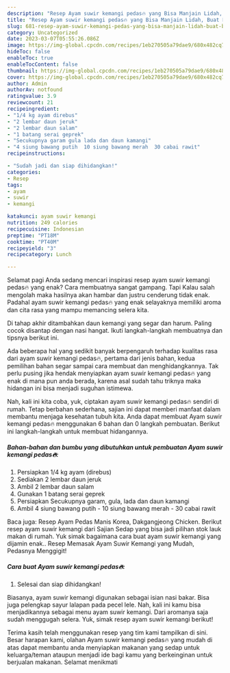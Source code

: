 ```yaml
---
description: "Resep Ayam suwir kemangi pedas🔥 yang Bisa Manjain Lidah, Buat Buka Puasa Sempurna"
title: "Resep Ayam suwir kemangi pedas🔥 yang Bisa Manjain Lidah, Buat Buka Puasa Sempurna"
slug: 681-resep-ayam-suwir-kemangi-pedas-yang-bisa-manjain-lidah-buat-buka-puasa-sempurna
category: Uncategorized
date: 2023-03-07T05:55:26.086Z
image: https://img-global.cpcdn.com/recipes/1eb270505a79dae9/680x482cq70/ayam-suwir-kemangi-pedas-foto-resep-utama.jpg
hideToc: false
enableToc: true
enableTocContent: false
thumbnail: https://img-global.cpcdn.com/recipes/1eb270505a79dae9/680x482cq70/ayam-suwir-kemangi-pedas-foto-resep-utama.jpg
cover: https://img-global.cpcdn.com/recipes/1eb270505a79dae9/680x482cq70/ayam-suwir-kemangi-pedas-foto-resep-utama.jpg
author: Admin
authorAv: notfound
ratingvalue: 3.9
reviewcount: 21
recipeingredient:
- "1/4 kg ayam direbus"
- "2 lembar daun jeruk"
- "2 lembar daun salam"
- "1 batang serai geprek"
- "Secukupnya garam gula lada dan daun kamangi"
- "4 siung bawang putih  10 siung bawang merah  30 cabai rawit"
recipeinstructions:

- "Sudah jadi dan siap dihidangkan!"
categories:
- Resep
tags:
- ayam
- suwir
- kemangi

katakunci: ayam suwir kemangi 
nutrition: 249 calories
recipecuisine: Indonesian
preptime: "PT18M"
cooktime: "PT40M"
recipeyield: "3"
recipecategory: Lunch

---
```



Selamat pagi Anda sedang mencari inspirasi resep ayam suwir kemangi pedas🔥 yang enak? Cara membuatnya sangat gampang. Tapi Kalau salah mengolah maka hasilnya akan hambar dan justru cenderung tidak enak. Padahal ayam suwir kemangi pedas🔥 yang enak selayaknya memiliki aroma dan cita rasa yang mampu memancing selera kita.


Di tahap akhir ditambahkan daun kemangi yang segar dan harum. Paling cocok disantap dengan nasi hangat. Ikuti langkah-langkah membuatnya dan tipsnya berikut ini.

Ada beberapa hal yang sedikit banyak berpengaruh terhadap kualitas rasa dari ayam suwir kemangi pedas🔥, pertama dari jenis bahan, kedua pemilihan bahan segar sampai cara membuat dan menghidangkannya. Tak perlu pusing jika hendak menyiapkan ayam suwir kemangi pedas🔥 yang enak di mana pun anda berada, karena asal sudah tahu triknya maka hidangan ini bisa menjadi suguhan istimewa.


Nah, kali ini kita coba, yuk, ciptakan ayam suwir kemangi pedas🔥 sendiri di rumah. Tetap berbahan sederhana, sajian ini dapat memberi manfaat dalam membantu menjaga kesehatan tubuh kita. Anda dapat membuat Ayam suwir kemangi pedas🔥 menggunakan 6 bahan dan 0 langkah pembuatan. Berikut ini langkah-langkah untuk membuat hidangannya.

<!--inarticleads1-->

##### Bahan-bahan dan bumbu yang dibutuhkan untuk pembuatan Ayam suwir kemangi pedas🔥:

1. Persiapkan 1/4 kg ayam (direbus)
1. Sediakan 2 lembar daun jeruk
1. Ambil 2 lembar daun salam
1. Gunakan 1 batang serai geprek
1. Persiapkan Secukupnya garam, gula, lada dan daun kamangi
1. Ambil 4 siung bawang putih - 10 siung bawang merah - 30 cabai rawit


Baca juga: Resep Ayam Pedas Manis Korea, Dakgangjeong Chicken. Berikut resep ayam suwir kemangi dari Sajian Sedap yang bisa jadi pilihan stok lauk makan di rumah. Yuk simak bagaimana cara buat ayam suwir kemangi yang dijamin enak.. Resep Memasak Ayam Suwir Kemangi yang Mudah, Pedasnya Menggigit! 

<!--inarticleads2-->

##### Cara buat Ayam suwir kemangi pedas🔥:


1. Selesai dan siap dihidangkan!

Biasanya, ayam suwir kemangi digunakan sebagai isian nasi bakar. Bisa juga pelengkap sayur lalapan pada pecel lele. Nah, kali ini kamu bisa menjadikannya sebagai menu ayam suwir kemangi. Dari aromanya saja sudah menggugah selera. Yuk, simak resep ayam suwir kemangi berikut! 

Terima kasih telah menggunakan resep yang tim kami tampilkan di sini. Besar harapan kami, olahan Ayam suwir kemangi pedas🔥 yang mudah di atas dapat membantu anda menyiapkan makanan yang sedap untuk keluarga/teman ataupun menjadi ide bagi kamu yang berkeinginan untuk berjualan makanan. Selamat menikmati
